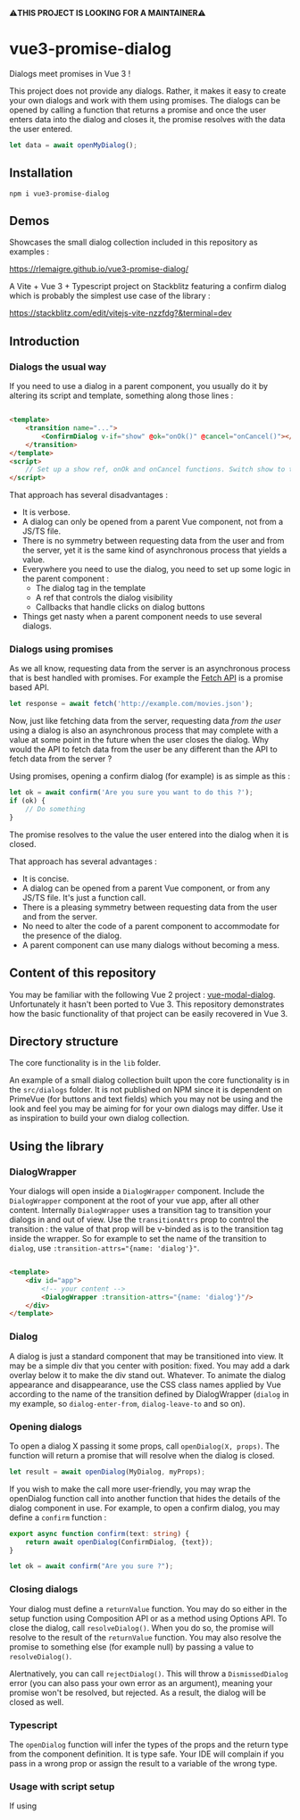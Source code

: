 
⚠️**THIS PROJECT IS LOOKING FOR A MAINTAINER**⚠️


# vue3-promise-dialog

Dialogs meet promises in Vue 3 !

This project does not provide any dialogs. Rather, it makes it easy to create your own dialogs and work with them using
promises. The dialogs can be opened by calling a function that returns a promise and once the user enters data into the
dialog and closes it, the promise resolves with the data the user entered.

```typescript
let data = await openMyDialog();
```

## Installation

```
npm i vue3-promise-dialog
```

## Demos

Showcases the small dialog collection included in this repository as examples :

https://rlemaigre.github.io/vue3-promise-dialog/

A Vite + Vue 3 + Typescript project on Stackblitz featuring a confirm dialog which is probably the simplest use case of the library :

https://stackblitz.com/edit/vitejs-vite-nzzfdg?&terminal=dev

## Introduction

### Dialogs the usual way

If you need to use a dialog in a parent component, you usually do it by altering its script and template, something
along those lines :

```html

<template>
    <transition name="...">
        <ConfirmDialog v-if="show" @ok="onOk()" @cancel="onCancel()"></ConfirmDialog>
    </transition>
</template>
<script>
    // Set up a show ref, onOk and onCancel functions. Switch show to true to open the dialog.
</script>
```

That approach has several disadvantages :

* It is verbose.
* A dialog can only be opened from a parent Vue component, not from a JS/TS file.
* There is no symmetry between requesting data from the user and from the server, yet it is the same kind of
  asynchronous process that yields a value.
* Everywhere you need to use the dialog, you need to set up some logic in the parent component :
    * The dialog tag in the template
    * A ref that controls the dialog visibility
    * Callbacks that handle clicks on dialog buttons
* Things get nasty when a parent component needs to use several dialogs.

### Dialogs using promises

As we all know, requesting data from the server is an asynchronous process that is best handled with promises. For
example the [Fetch API](https://developer.mozilla.org/en-US/docs/Web/API/Fetch_API) is a promise based API.

```javascript
let response = await fetch('http://example.com/movies.json');
```

Now, just like fetching data from the server, requesting data _from the user_ using a dialog is also an asynchronous
process that may complete with a value at some point in the future when the user closes the dialog. Why would the API to
fetch data from the user be any different than the API to fetch data from the server ?

Using promises, opening a confirm dialog (for example) is as simple as this :

```javascript
let ok = await confirm('Are you sure you want to do this ?');
if (ok) {
    // Do something
}
```

The promise resolves to the value the user entered into the dialog when it is closed.

That approach has several advantages :

* It is concise.
* A dialog can be opened from a parent Vue component, or from any JS/TS file. It's just a function call.
* There is a pleasing symmetry between requesting data from the user and from the server.
* No need to alter the code of a parent component to accommodate for the presence of the dialog.
* A parent component can use many dialogs without becoming a mess.

## Content of this repository

You may be familiar with the following Vue 2 project : [vue-modal-dialog](https://github.com/hjkcai/vue-modal-dialogs).
Unfortunately it hasn't been ported to Vue 3. This repository demonstrates how the basic functionality of that project
can be easily recovered in Vue 3.

## Directory structure

The core functionality is in the `lib` folder.

An example of a small dialog collection built upon the core functionality is in the `src/dialogs` folder. It is not
published on NPM since it is dependent on PrimeVue (for buttons and text fields) which you may not be using and the look
and feel you may be aiming for for your own dialogs may differ. Use it as inspiration to build your own dialog
collection.

## Using the library

### DialogWrapper

Your dialogs will open inside a `DialogWrapper` component. Include the `DialogWrapper` component at the root of your vue
app, after all other content. Internally `DialogWrapper` uses a transition tag to transition your dialogs in and out of
view. Use the `transitionAttrs` prop to control the transition : the value of that prop will be v-binded as is to the
transition tag inside the wrapper. So for example to set the name of the transition to `dialog`,
use `:transition-attrs="{name: 'dialog'}"`.

```html

<template>
    <div id="app">
        <!-- your content -->
        <DialogWrapper :transition-attrs="{name: 'dialog'}"/>
    </div>
</template>
```

### Dialog

A dialog is just a standard component that may be transitioned into view. It may be a simple div that you center with
position: fixed. You may add a dark overlay below it to make the div stand out. Whatever. To animate the dialog
appearance and disappearance, use the CSS class names applied by Vue according to the name of the transition defined by
DialogWrapper (`dialog` in my example, so `dialog-enter-from`, `dialog-leave-to` and so on).

### Opening dialogs

To open a dialog X passing it some props, call `openDialog(X, props)`. The function will return a promise that will
resolve when the dialog is closed.

```typescript
let result = await openDialog(MyDialog, myProps);
```

If you wish to make the call more user-friendly, you may wrap the openDialog function call into another function that hides the details of the dialog component in use. For example, to open a confirm dialog, you may define a `confirm` function :

```typescript
export async function confirm(text: string) {
    return await openDialog(ConfirmDialog, {text});
}

let ok = await confirm("Are you sure ?");
```

### Closing dialogs

Your dialog must define a `returnValue` function. You may do so either in the setup function using Composition API or as
a method using Options API. To close the dialog, call `resolveDialog()`. When you do so, the promise will resolve to the
result of the `returnValue` function. You may also resolve the promise to something else (for example null) by passing a
value to `resolveDialog()`. 

Alertnatively, you can call `rejectDialog()`. This will throw a `DismissedDialog` error (you can also pass your own error as an argument),
meaning your promise won't be resolved, but rejected. As a result, the dialog will be closed as well.

### Typescript

The `openDialog` function will infer the types of the props and the return type from the component definition. It is
type safe. Your IDE will complain if you pass in a wrong prop or assign the result to a variable of the wrong type.

### Usage with script setup
If using <script setup> it is necessary to expose the returnValue function in the following way.

```typescript
defineExpose({
    returnValue: () => { return true },
});
```

## Dialog collection

Although none of this is published on NPM for reasons mentioned above, this section describes briefly the few dialogs
that serve as test case for this project.

### Box.vue

The Box.vue component defines the look and feel of all dialogs : a white div centered with a dark overlay background. It
also defines the way dialogs transition in and out of view, with a fade-in effect for the background and a scale effect
for the centered div. It has one slot which is the content of the centered div.

### OkCancelBox.vue

The OkCancelBox.vue component is a Box that serves as base for all dialogs that include OK and CANCEL buttons. It has
two slots : `header` and `body`. Body is where the controls of the dialog reside. It has a `valid` prop. If `valid` is
false, the OK button is disabled. The whole thing is included into a `form` tag so that hitting enter when a control has
focus triggers a click on the OK button. When OK is clicked, `resolveDialog` is called.
When CANCEL is clicked, `resolveDialog` is called with a null return value.

### ConfirmDialog.vue

A ConfirmDialog is an OkCancelBox with a label and a `returnValue` function that returns always true. So the promise
resolves to true if the user clicks OK and to null if the use clicks CANCEL.

### TextDialog.vue

A TextBox is an OkCancelBox with a text field and a `returnValue` function that returns the content of the text field.
If the text field is empty, the valid prop is set to false on OkCancelBox.
